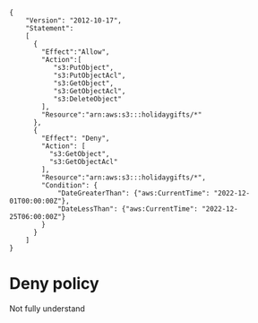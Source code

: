 
```

{
    "Version": "2012-10-17",
    "Statement": 
    [
      {
        "Effect":"Allow",
        "Action":[
           "s3:PutObject",
           "s3:PutObjectAcl",
           "s3:GetObject",
           "s3:GetObjectAcl",
           "s3:DeleteObject"
        ],
        "Resource":"arn:aws:s3:::holidaygifts/*"
      },
      {
        "Effect": "Deny",
        "Action": [
          "s3:GetObject",
          "s3:GetObjectAcl"
        ],
        "Resource":"arn:aws:s3:::holidaygifts/*",
        "Condition": {
            "DateGreaterThan": {"aws:CurrentTime": "2022-12-01T00:00:00Z"},
            "DateLessThan": {"aws:CurrentTime": "2022-12-25T06:00:00Z"}
        }
      }
    ]
}

```



# Deny policy
Not fully understand

<!-- ```

{
    "Version": "2012-10-17",
    "Statement": [
        {
            "Sid": "DenyNonApprovedRegions",
            "Effect": "Deny",
            "NotAction": [
                "cloudfront:*",
                "iam:*",
                "route53:*",
                "support:*"
            ],
            "Resource": "*",
            "Condition": {
                "StringNotEquals": {
                    "aws:RequestedRegion": [
                        "ap-southeast-2",
                        "eu-west-1"
                    ]
                }
            }
        }
    ]
}
```
In above NotAction section mean is deny everything but allow the thing which is in define in NotAction block.

StringNotEqual only be true for those region is not in list -->
